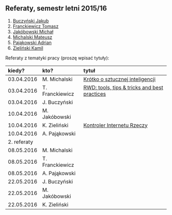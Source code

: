 ## Referaty, semestr letni 2015/16

1. [Buczyński Jakub](https://github.com/jbuczynski/magisterka)
1. [Franckiewicz Tomasz](https://github.com/tfranckiewicz/mgr)
1. [Jakóbowski Michał](https://github.com/micool91/praca-mag)
1. [Michalski Mateusz](https://github.com/matismatis93/SemMgr)
1. [Pająkowski Adrian](https://github.com/apajakowski/magisterka)
1. [Zieliński Kamil](https://github.com/laikkk/praca-magisterska)

Referaty z tematyki pracy (proszę wpisać tytuły):

| kiedy?      | kto?            | tytuł |
| :---------- | :-------------- | :---- |
| 03.04.2016  | M. Michalski    | [Krótko o sztucznej inteligencji](http://slides.com/mateuszmichalski/deck-1/fullscreen#/) |
| 03.04.2016  | T. Franckiewicz | [RWD: tools, tips & tricks and best practices](https://prezi.com/cr11l8usmabw/rwd/) |
| 03.04.2016  | J. Buczyński    |  |
| 10.04.2016  | M. Jakóbowski   |  |
| 10.04.2016  | K. Zieliński    | [Kontroler Internetu Rzeczy](http://1drv.ms/23tBR4I) |
| 10.04.2016  | A. Pająkowski   |  |
| 2. referaty |                 |  |
| 08.05.2016  | M. Michalski    |  |
| 08.05.2016  | T. Franckiewicz |  |
| 08.05.2016  | A. Pająkowski   |  |
| 22.05.2016  | J. Buczyński    |  |
| 22.05.2016  | M. Jakóbowski   |  |
| 22.05.2016  | K. Zieliński    |  |
